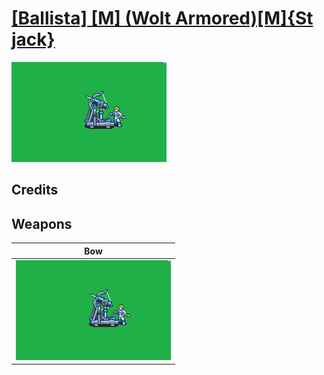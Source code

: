 # [\[Ballista\] \[M\] \(Wolt Armored\)\[M\]{St jack}](./)

<img src="./5.%20Bow%20(Ballista)/Bow_000.png" alt="[Ballista] [M] (Wolt Armored)[M]{St jack} standing" />

## Credits



## Weapons


|Bow |
|  :---: |
| <img alt="Bow animation" src="./5.%20Bow%20(Ballista)/Bow.gif" /> |
